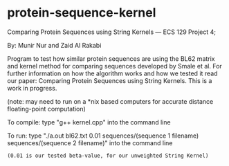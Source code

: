 # protein-sequence-kernel

Comparing Protein Sequences using String Kernels — ECS 129 Project 4; 

By: Munir Nur and Zaid Al Rakabi

Program to test how similar protein sequences are using the BL62 matrix and kernel method for comparing sequences developed by Smale et al. For further information on how the algorithm works and how we tested it read our paper: Comparing Protein Sequences using String Kernels. This is a work in progress.

(note: may need to run on a *nix based computers for accurate distance floating-point computation)

To compile:
	type "g++ kernel.cpp" into the command line


To run:
	type "./a.out bl62.txt 0.01 sequences/(sequence 1 filename) sequences/(sequence 2 filename)" into the command line
	
	(0.01 is our tested beta-value, for our unweighted String Kernel)

